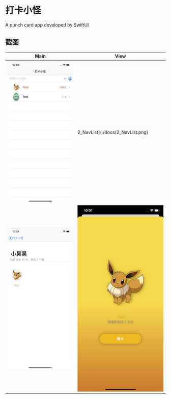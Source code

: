# 打卡小怪

A punch card app developed by SwiftUI

## 截图

|Main|View|
|----|----|
|![1_Main](./docs/1_Main.png)|2_NavList](./docs/2_NavList.png)|
|![3_Profile](./docs/3_Profile.png)|![4_Profile_modal](./docs/4_Profile_modal.png)|

